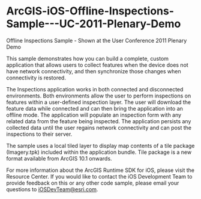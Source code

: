 ArcGIS-iOS-Offline-Inspections-Sample---UC-2011-Plenary-Demo
============================================================

Offline Inspections Sample - Shown at the User Conference 2011 Plenary Demo

This sample demonstrates how you can build a complete, custom application that allows users to collect features when the device does not have network connectivity, and then synchronize those changes when connectivity is restored.

The Inspections application works in both connected and disconnected environments.  Both environments allow the user to perform inspections on features within a user-defined inspection layer. The user will download the feature data while connected and can then bring the application into an offline mode.  The application will populate an inspection form with any related data from the feature being inspected. The application persists any collected data until the user regains network connectivity and can post the inspections to their server.
 
The sample uses a local tiled layer to display map contents of a tile package (Imagery.tpk) included within the application bundle. Tile package is a new format available from ArcGIS 10.1 onwards.

For more information about the ArcGIS Runtime SDK for iOS, please visit the Resource Center.
If you would like to contact the iOS Development Team to provide feedback on this or any other code sample, please email your questions to iOSDevTeam@esri.com.
